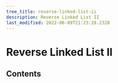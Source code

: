 ```yaml
---
tree_title: reverse-linked-list-ii
description: Reverse Linked List II
last_modified: 2022-06-09T21:23:28.2328
---
```


# Reverse Linked List II

## Contents
